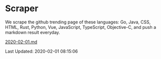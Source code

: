 # Scraper

We scrape the github trending page of these languages: Go, Java, CSS, HTML, Rust, Python, Vue, JavaScript, TypeScript, Objective-C, and push a markdown result everyday.

[2020-02-01.md](https://github.com/yangwenmai/Scraper/blob/master/2020-02-01.md)

Last Updated: 2020-02-01 08:15:06